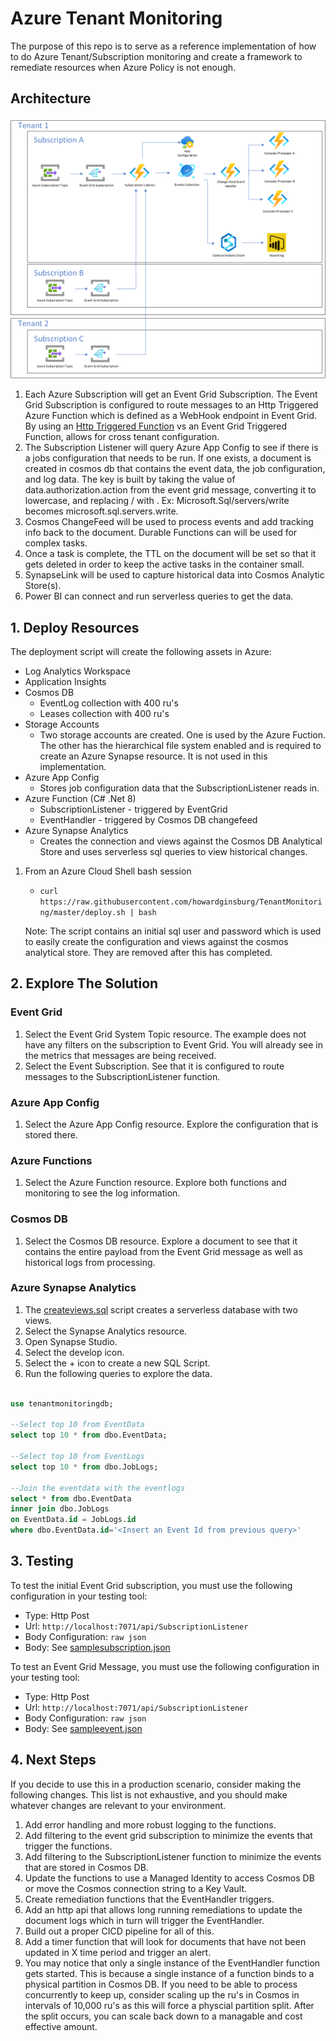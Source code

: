 # Azure Tenant Monitoring

The purpose of this repo is to serve as a reference implementation of how to do Azure Tenant/Subscription monitoring and create a framework to remediate resources when Azure Policy is not enough.

## Architecture

![Architecture](images/Tenant%20Monitoring%20Architecture.png)

1. Each Azure Subscription will get an Event Grid Subscription.  The Event Grid Subscription is configured to route messages to an Http Triggered Azure Function which is defined as a WebHook endpoint in Event Grid.  By using an [Http Triggered Function](https://learn.microsoft.com/azure/event-grid/receive-events) vs an Event Grid Triggered Function, allows for cross tenant configuration.
2. The Subscription Listener will query Azure App Config to see if there is a jobs configuration that needs to be run.  If one exists, a document is created in cosmos db that contains the event data, the job configuration, and log data.  The key is built by taking the value of data.authorization.action from the event grid message, converting it to lowercase, and replacing / with .  Ex: Microsoft.Sql/servers/write becomes microsoft.sql.servers.write.
3. Cosmos ChangeFeed will be used to process events and add tracking info back to the document.  Durable Functions can will be used for complex tasks.
4. Once a task is complete, the TTL on the document will be set so that it gets deleted in order to keep the active tasks in the container small.
5. SynapseLink will be used to capture historical data into Cosmos Analytic Store(s).
6. Power BI can connect and run serverless queries to get the data.

## 1. Deploy Resources

The deployment script will create the following assets in Azure:

- Log Analytics Workspace
- Application Insights
- Cosmos DB
  - EventLog collection with 400 ru's
  - Leases collection with 400 ru's
- Storage Accounts
  - Two storage accounts are created.  One is used by the Azure Fuction.  The other has the hierarchical file system enabled and is required to create an Azure Synapse resource.  It is not used in this implementation.
- Azure App Config
  - Stores job configuration data that the SubscriptionListener reads in.
- Azure Function (C# .Net 8)
  - SubscriptionListener - triggered by EventGrid
  - EventHandler - triggered by Cosmos DB changefeed
- Azure Synapse Analytics
  - Creates the connection and views against the Cosmos DB Analytical Store and uses serverless sql queries to view historical changes.

1. From an Azure Cloud Shell bash session

    - `curl https://raw.githubusercontent.com/howardginsburg/TenantMonitoring/master/deploy.sh | bash`

    Note: The script contains an initial sql user and password which is used to easily create the configuration and views against the cosmos analytical store.  They are removed after this has completed.

## 2. Explore The Solution

### Event Grid

1. Select the Event Grid System Topic resource.  The example does not have any filters on the subscription to Event Grid.  You will already see in the metrics that messages are being received.
2. Select the Event Subscription. See that it is configured to route messages to the SubscriptionListener function.

### Azure App Config

1. Select the Azure App Config resource.  Explore the configuration that is stored there.

### Azure Functions

1. Select the Azure Function resource.  Explore both functions and monitoring to see the log information.

### Cosmos DB

1. Select the Cosmos DB resource.  Explore a document to see that it contains the entire payload from the Event Grid message as well as historical logs from processing.

### Azure Synapse Analytics

1. The [createviews.sql](/createviews.sql) script creates a serverless database with two views.
2. Select the Synapse Analytics resource.
3. Open Synapse Studio.
4. Select the develop icon.
5. Select the + icon to create a new SQL Script.
6. Run the following queries to explore the data.

```sql

use tenantmonitoringdb;

--Select top 10 from EventData
select top 10 * from dbo.EventData;

--Select top 10 from EventLogs
select top 10 * from dbo.JobLogs;

--Join the eventdata with the eventlogs
select * from dbo.EventData
inner join dbo.JobLogs
on EventData.id = JobLogs.id
where dbo.EventData.id='<Insert an Event Id from previous query>'
```

## 3. Testing

To test the initial Event Grid subscription, you must use the following configuration in your testing tool:

- Type: Http Post
- Url: `http://localhost:7071/api/SubscriptionListener`
- Body Configuration: `raw json`
- Body: See [samplesubscription.json](/samplesubscription.json)

To test an Event Grid Message, you must use the following configuration in your testing tool:

- Type: Http Post
- Url: `http://localhost:7071/api/SubscriptionListener`
- Body Configuration: `raw json`
- Body: See [sampleevent.json](/sampleevent.json)

## 4. Next Steps

If you decide to use this in a production scenario, consider making the following changes.  This list is not exhaustive, and you should make whatever changes are relevant to your environment.

1. Add error handling and more robust logging to the functions.
1. Add filtering to the event grid subscription to minimize the events that trigger the functions.
1. Add filtering to the SubscriptionListener function to minimize the events that are stored in Cosmos DB.
1. Update the functions to use a Managed Identity to access Cosmos DB or move the Cosmos connection string to a Key Vault.
1. Create remediation functions that the EventHandler triggers.
1. Add an http api that allows long running remediations to update the document logs which in turn will trigger the EventHandler.
1. Build out a proper CICD pipeline for all of this.
1. Add a timer function that will look for documents that have not been updated in X time period and trigger an alert.
1. You may notice that only a single instance of the EventHandler function gets started.  This is because a single instance of a function binds to a physical partition in Cosmos DB.  If you need to be able to process concurrently to keep up, consider scaling up the ru's in Cosmos in intervals of 10,000 ru's as this will force a physcial partition split.  After the split occurs, you can scale back down to a managable and cost effective amount. 